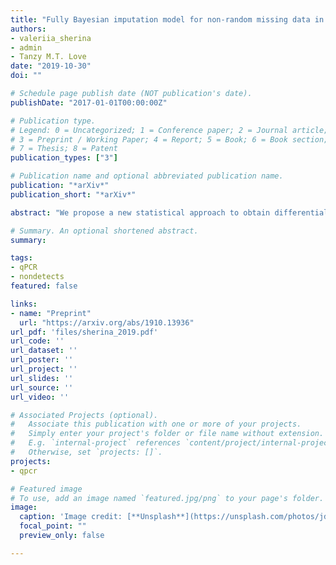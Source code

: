 ```yaml
---
title: "Fully Bayesian imputation model for non-random missing data in qPCR"
authors:
- valeriia_sherina
- admin
- Tanzy M.T. Love
date: "2019-10-30"
doi: ""

# Schedule page publish date (NOT publication's date).
publishDate: "2017-01-01T00:00:00Z"

# Publication type.
# Legend: 0 = Uncategorized; 1 = Conference paper; 2 = Journal article;
# 3 = Preprint / Working Paper; 4 = Report; 5 = Book; 6 = Book section;
# 7 = Thesis; 8 = Patent
publication_types: ["3"]

# Publication name and optional abbreviated publication name.
publication: "*arXiv*"
publication_short: "*arXiv*"

abstract: "We propose a new statistical approach to obtain differential gene expression of non-detects in quantitative real-time PCR (qPCR) experiments through Bayesian hierarchical modeling. We propose to treat non-detects as non-random missing data, model the missing data mechanism, and use this model to impute Ct values or obtain direct estimates of relevant model parameters. A typical laboratory does not have the resources to perform experiments with a large number of replicates; therefore, we propose an approach that does not rely on large sample theory. We aim to demonstrate the possibilities that exist for analyzing qPCR data in the presence of non-random missingness through the use of Bayesian estimation. Bayesian analysis typically allows for smaller data sets to be analyzed without losing power while retaining precision. The heart of Bayesian estimation is that everything that is known about a parameter before observing the data (the prior) is combined with the information from the data itself (the likelihood), resulting in updated knowledge about the parameter (the posterior). In this work we introduce and describe our hierarchical model and chosen prior distributions, assess the model sensitivity to the choice of prior, perform convergence diagnostics for the Markov Chain Monte Carlo, and present the results of a real data application."

# Summary. An optional shortened abstract.
summary: 

tags:
- qPCR
- nondetects
featured: false

links:
- name: "Preprint"
  url: "https://arxiv.org/abs/1910.13936"
url_pdf: 'files/sherina_2019.pdf'
url_code: ''
url_dataset: ''
url_poster: ''
url_project: ''
url_slides: ''
url_source: ''
url_video: ''

# Associated Projects (optional).
#   Associate this publication with one or more of your projects.
#   Simply enter your project's folder or file name without extension.
#   E.g. `internal-project` references `content/project/internal-project/index.md`.
#   Otherwise, set `projects: []`.
projects:
- qpcr

# Featured image
# To use, add an image named `featured.jpg/png` to your page's folder. 
image:
  caption: 'Image credit: [**Unsplash**](https://unsplash.com/photos/jdD8gXaTZsc)'
  focal_point: ""
  preview_only: false

---
```



